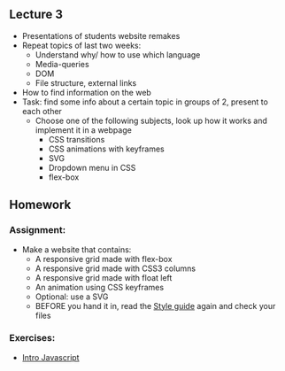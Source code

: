 ## Lecture 3
 * Presentations of students website remakes
 * Repeat topics of last two weeks:
   * Understand why/ how to use which language
   * Media-queries
   * DOM
   * File structure, external links
 * How to find information on the web
 * Task: find some info about a certain topic in groups of 2, present to each other
   * Choose one of the following subjects, look up how it works and implement it in a webpage
      * CSS transitions
      * CSS animations with keyframes
      * SVG
      * Dropdown menu in CSS
      * flex-box

## Homework

### Assignment:
 * Make a website that contains:
    * A responsive grid made with flex-box
    * A responsive grid made with CSS3 columns
    * A responsive grid made with float left
    * An animation using CSS keyframes
    * Optional: use a SVG
    * BEFORE you hand it in, read the <a href="http://www.w3schools.com/html/html5_syntax.asp" target="_blank">Style guide</a> again and check your files


### Exercises: 
 * <a href="https://www.sololearn.com/Course/JavaScript/">Intro Javascript </a> 
